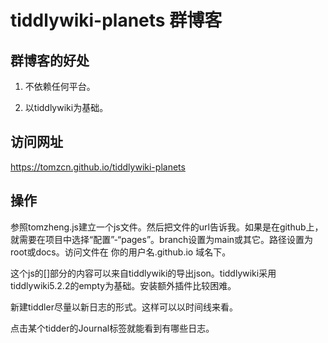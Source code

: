 # tiddlywiki-planets 群博客

## 群博客的好处

1. 不依赖任何平台。

2. 以tiddlywiki为基础。

## 访问网址

https://tomzcn.github.io/tiddlywiki-planets

## 操作

参照tomzheng.js建立一个js文件。然后把文件的url告诉我。如果是在github上，就需要在项目中选择“配置”-“pages”。branch设置为main或其它。路径设置为root或docs。访问文件在 你的用户名.github.io 域名下。

这个js的[]部分的内容可以来自tiddlywiki的导出json。tiddlywiki采用tiddlywiki5.2.2的empty为基础。安装额外插件比较困难。

新建tiddler尽量以新日志的形式。这样可以以时间线来看。

点击某个tidder的Journal标签就能看到有哪些日志。